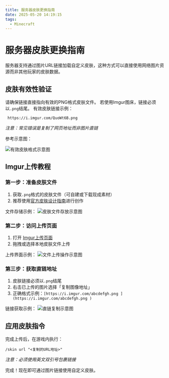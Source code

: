 ```yaml
---
title: 服务器皮肤更换指南
date: 2025-05-20 14:19:15
tags:
  - Minecraft
---
```

# 	服务器皮肤更换指南

 服务器支持通过图片URL链接加载自定义皮肤，这种方式可以直接使用网络图片资源而非其他玩家的皮肤数据。

 ## 皮肤有效性验证
 请确保链接直接指向有效的PNG格式皮肤文件。 若使用Imgur图床，链接必须以`.png`结尾。 有效皮肤链接示例：
```
 https://i.imgur.com/QuoWt6B.png
 ```
*注意：常见错误是复制了网页地址而非图片直链*

 参考示意图：

![有效皮肤格式示意图](http://pan.nmccl.cn.eu.org:5244/d/ali/pico/valid-format.png)


 ## Imgur上传教程
 ### 第一步：准备皮肤文件
 1. 获取`.png`格式的皮肤文件（可自建或下载现成素材）
 2. 推荐使用[官方皮肤设计指南](https://skinsrestorer.net/ )进行创作

 文件存储示例：
![皮肤文件存放示意图](http://pan.nmccl.cn.eu.org:5244/d/ali/pico/download-folder.png)

 ### 第二步：访问上传页面
 1. 打开 [Imgur上传页面](https://imgur.com/upload )
 2. 拖拽或选择本地皮肤文件上传

 上传界面示例：
![文件上传操作示意图](http://pan.nmccl.cn.eu.org:5244/d/ali/pico/upload-image.png)

 ### 第三步：获取直链地址
 1. 皮肤链接必须以`.png`结尾
 2. 右击已上传的图片选择「复制图像地址」
 3. 正确格式示例：`[https://i.imgur.com/abcdefgh.png ](https://i.imgur.com/abcdefgh.png )`

 链接获取示例：
![直链复制示意图](http://pan.nmccl.cn.eu.org:5244/d/ali/pico/copy-link.png)

 ## 应用皮肤指令
完成上传后，在游戏内执行：
 ```
/skin url "<复制的URL地址>"
 ```
*注意：必须使用英文双引号包裹链接*

 完成！现在即可通过图片链接使用自定义皮肤。